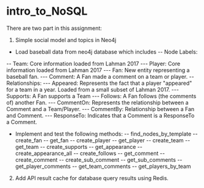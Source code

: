 # intro_to_NoSQL

There are two part in this assignment:
1. Simple social model and topics in Neo4j 
- Load baseball data from neo4j database which includes
-- Node Labels:

-- Team: Core information loaded from Lahman 2017
--- Player: Core information loaded from Lahman 2017
--- Fan: New entity representing a baseball fan.
--- Comment: A Fan made a comment on a team or player.
-- Relationships:
--- Appeared: Represents the fact that a player "appeared" for a team in a year. Loaded from a small subset of Lahman 2017.
--- Supports: A Fan supports a Team
--- Follows: A Fan follows (the comments of) another Fan.
--- CommentOn: Represents the relationship between a Comment and a Team/Player.
--- CommentBy: Relationship between a Fan and Comment.
--- ResponseTo: Indicates that a Comment is a ResponseTo a Comment.
- Implement and test the following methods:
-- find_nodes_by_template
-- create_fan
-- get_fan
-- create_player
-- get_player
-- create_team
-- get_team
-- create_supports
-- get_appearance
-- create_appearance_all
-- create_follows
-- get_comment
-- create_comment
-- create_sub_comment
-- get_sub_comments
-- get_player_comments
-- get_team_comments
-- get_players_by_team

2. Add API result cache for database query results using Redis.
